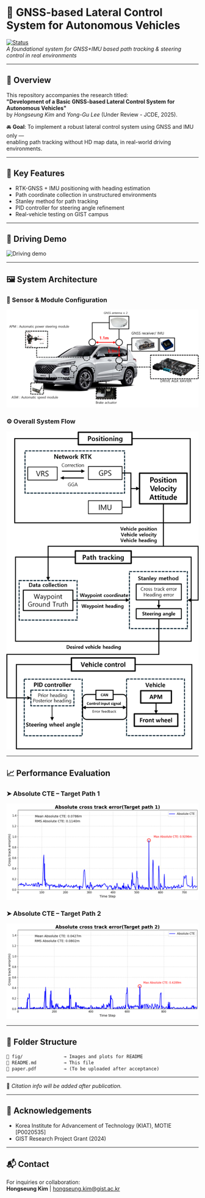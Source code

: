 # 🚗 GNSS-based Lateral Control System for Autonomous Vehicles

[![Status](https://img.shields.io/badge/Under--Review--JCDE-orange)]()  
*A foundational system for GNSS+IMU based path tracking & steering control in real environments*

---

## 📌 Overview

This repository accompanies the research titled:  
**"Development of a Basic GNSS-based Lateral Control System for Autonomous Vehicles"**  
by *Hongseung Kim* and *Yong-Gu Lee* (Under Review - JCDE, 2025).

🚘 **Goal**: To implement a robust lateral control system using GNSS and IMU only —  
enabling path tracking without HD map data, in real-world driving environments.

---

## 🧭 Key Features

- RTK-GNSS + IMU positioning with heading estimation
- Path coordinate collection in unstructured environments
- Stanley method for path tracking
- PID controller for steering angle refinement
- Real-vehicle testing on GIST campus

---

## 🎥 Driving Demo

![Driving demo](fig/driving_demo.gif)

---

## 🖼️ System Architecture

### 📍 Sensor & Module Configuration

![System Diagram](fig/system_diagram.png)

### ⚙️ Overall System Flow

![Overall System Flow](fig/overall_system_diagram.png)

---

## 📈 Performance Evaluation

### ➤ Absolute CTE – Target Path 1  
![CTE Path 1](fig/cte_error_path1.png)

### ➤ Absolute CTE – Target Path 2  
![CTE Path 2](fig/cte_error_path2.png)

---

## 📂 Folder Structure

```
📁 fig/               → Images and plots for README  
📄 README.md          → This file  
📄 paper.pdf          → (To be uploaded after acceptance)  
```

---

<!--
## 📖 Citation

```bibtex
@article{kim2025gnss,
  title={Development of a Basic GNSS-based Lateral Control System for Autonomous Vehicles},
  author={Kim, Hongseung and Lee, Yong-Gu},
  journal={Journal of Computational Design and Engineering},
  year={2025}
}
```
-->

📝 *Citation info will be added after publication.*

---

## 🙌 Acknowledgements

- Korea Institute for Advancement of Technology (KIAT), MOTIE [P0020535]  
- GIST Research Project Grant (2024)

---

## 📬 Contact

For inquiries or collaboration:  
**Hongseung Kim** | hongseung.kim@gist.ac.kr
